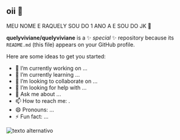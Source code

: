 ## oii 👋
MEU NOME E RAQUELY SOU DO 1 ANO A E SOU DO JK 🩷

**quelyviviane/quelyviviane** is a ✨ _special_ ✨ repository because its `README.md` (this file) appears on your GitHub profile.

Here are some ideas to get you started:

- 🔭 I’m currently working on ...
- 🌱 I’m currently learning ...
- 👯 I’m looking to collaborate on ...
- 🤔 I’m looking for help with ...
- 💬 Ask me about ...
- 📫 How to reach me: .
- 😄 Pronouns: ...
- ⚡ Fun fact: ...
  
![texto alternativo](https://media1.tenor.com/m/TaV5OUVLmPwAAAAC/liyahbutterfly-ugotnerve.gif)
